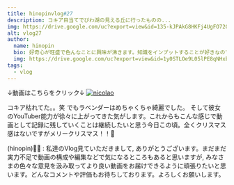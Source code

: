 ```yaml
---
title: hinopinvlog#27
description: コキア目当てでびわ湖の見える丘に行ったものの...
img: https://drive.google.com/uc?export=view&id=135-kJPAkG8HKFj4UgFO72O5uCgzr6ICA
alt: vlog27
author: 
  name: hinopin
  bio: 好奇心が旺盛で色んなことに興味が沸きます。知識をインプットすることが好きなのですが逆にアウトプットすることが苦手なのでアウトプットする場としてこのBlogを始めました。
  img: https://drive.google.com/uc?export=view&id=1y0STLOe9L05lPE8qNHxbV5O1OMzsyW_M
tags: 
  - vlog
---
```


↓動画はこちらをクリック↓
[![nicolao](https://i9.ytimg.com/vi/H9MuFz_0CV8/maxresdefault.jpg?time=1608886200000&sqp=CLjPlv8F&rs=AOn4CLAg2cCJ0etSKMnfaDpO7q3ygAo6uA)](https://youtu.be/H9MuFz_0CV8)


コキア枯れてた。。笑
でもラベンダーはめちゃくちゃ綺麗でした。
そして彼女のYouTuber能力が徐々に上がってきた気がします。これからもこんな感じで動画として記録に残していくことは継続したいと思う今日この頃。全くクリスマス感はないですがメリークリスマス！！🎅

(hinopin)👦🏻 : 私達のVlog見ていただきまして, ありがとうございます。まだまだ実力不足で動画の構成や編集などで気になるところもあると思いますが, みなさまの色々な意見を汲み取ってより良い動画をお届けできるように頑張りたいと思います。どんなコメントや評価もお待ちしております。よろしくお願いします。
